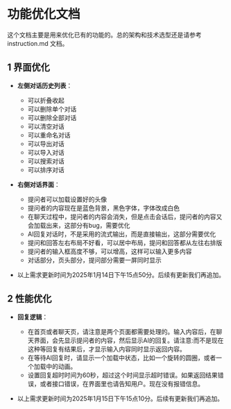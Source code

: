 # 功能优化文档
这个文档主要是用来优化已有的功能的。总的架构和技术选型还是请参考 instruction.md 文档。

## 1 **界面优化**
- **左侧对话历史列表**：
  - 可以折叠收起
  - 可以删除单个对话
  - 可以删除全部对话
  - 可以清空对话
  - 可以重命名对话
  - 可以导出对话
  - 可以导入对话
  - 可以搜索对话
  - 可以排序对话

- **右侧对话界面**：
  - 提问者可以加载设置好的头像
  - 提问者的内容现在是蓝色背景，黑色字体，字体改成白色
  - 在聊天过程中，提问者的内容会消失，但是点击会话后，提问者的内容又会加载出来，这部分有bug，需要优化
  - AI回复对话时，不是采用的流式输出，而是直接输出，这部分需要优化
  - 提问和回答左右布局不好看，可以居中布局，提问和回答都从左往右排版
  - 提问者的输入框高度不够，可以增高，这样可以输入更多内容
  - 对话部分，页头部分，提问部分需要一屏同时显示
  
- 以上需求更新时间为2025年1月14日下午15点50分。后续有更新我们再追加。

## 2 **性能优化**
- **回复逻辑**：
  - 在首页或者聊天页，请注意是两个页面都需要处理的。输入内容后，在聊天界面，会先显示提问者的内容，然后显示AI的回复。请注意:而不是现在这种等回复有结果后，才显示输入内容同时显示返回内容。
  - 在等待AI回复时，请显示一个加载中状态，比如一个旋转的圆圈，或者一个加载中的动画。
  - 设置回复超时时间为60秒，超过这个时间显示超时错误。如果返回结果错误，或者接口错误，在界面里也请告知用户。现在没有报错信息。

- 以上需求更新时间为2025年1月15日下午15点10分。后续有更新我们再追加。